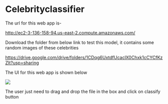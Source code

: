 # Celebrityclassifier

The url for this web app is-

http://ec2-3-136-158-94.us-east-2.compute.amazonaws.com/


Download the folder from below link to test this model, it contains some random images of these celebrities


https://drive.google.com/drive/folders/1CDqg6UxtdfUcaclX0Chxk1cCYCfKzZlt?usp=sharing




The UI for this web app is shown below



![](project1/images/1.png)




The user just need to drag and drop the file in the box and click on classify button



